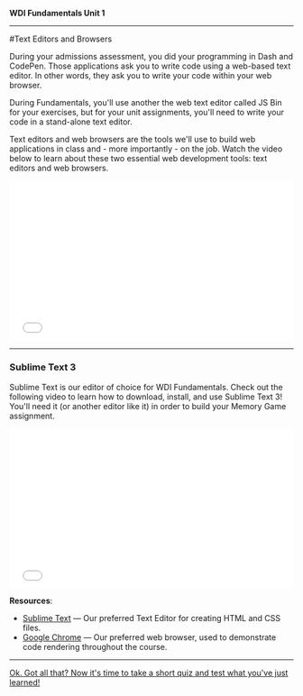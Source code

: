 **WDI Fundamentals Unit 1**

---

#Text Editors and Browsers

During your admissions assessment, you did your programming in Dash and CodePen. Those applications ask you to write code using a web-based text editor. In other words, they ask you to write your code within your web browser.

During Fundamentals, you'll use another the web text editor called JS Bin for your exercises, but for your unit assignments, you'll need to write your code in a stand-alone text editor.

Text editors and web browsers are the tools we'll use to build web applications in class and - more importantly - on the job. Watch the video below to learn about these two essential web development tools: text editors and web browsers.

<div class="wistia_responsive_padding" style="padding:56.25% 0 0 0;position:relative;"><div class="wistia_responsive_wrapper" style="height:100%;left:0;position:absolute;top:0;width:100%;"><iframe src="//fast.wistia.net/embed/iframe/cas8lb36dt?seo=false&videoFoam=true" allowtransparency="true" frameborder="0" scrolling="no" class="wistia_embed" name="wistia_embed" allowfullscreen mozallowfullscreen webkitallowfullscreen oallowfullscreen msallowfullscreen width="100%" height="100%"></iframe></div></div>
<script src="//fast.wistia.net/assets/external/E-v1.js" async></script>

---

### Sublime Text 3

Sublime Text is our editor of choice for WDI Fundamentals. Check out the following video to learn how to download, install, and use Sublime Text 3! You'll need it (or another editor like it) in order to build your Memory Game assignment.

<div class="wistia_responsive_padding" style="padding:56.25% 0 0 0;position:relative;"><div class="wistia_responsive_wrapper" style="height:100%;left:0;position:absolute;top:0;width:100%;"><iframe src="//fast.wistia.net/embed/iframe/weu4rtct39?seo=false&videoFoam=true" allowtransparency="true" frameborder="0" scrolling="no" class="wistia_embed" name="wistia_embed" allowfullscreen mozallowfullscreen webkitallowfullscreen oallowfullscreen msallowfullscreen width="100%" height="100%"></iframe></div></div>
<script src="//fast.wistia.net/assets/external/E-v1.js" async></script>

**Resources**:

* [Sublime Text](https://www.sublimetext.com/3) — Our preferred Text Editor for creating HTML and CSS files.
* [Google Chrome](http://www.google.com/chrome/) — Our preferred web browser, used to demonstrate code rendering throughout the course.

---

[Ok. Got all that? Now it's time to take a short quiz and test what you've just learned!](04_quiz.md)
